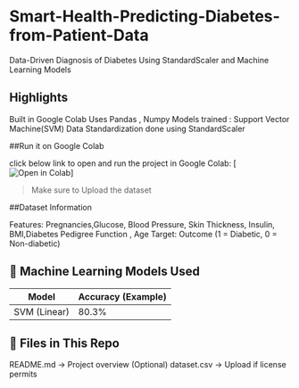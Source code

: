# Smart-Health-Predicting-Diabetes-from-Patient-Data
Data-Driven Diagnosis of Diabetes Using StandardScaler and Machine Learning Models

## Highlights
Built in Google Colab 
Uses Pandas , Numpy 
Models trained : Support Vector Machine(SVM)
Data Standardization done using StandardScaler

##Run it on Google Colab

click below link to open and run the project in Google Colab:
[![Open in Colab](https://colab.research.google.com/drive/1OUDVKgGrkV6j81z6fautAD-8_x-jxWt4?usp=sharing)]
>Make sure to Upload the dataset

##Dataset Information

Features: Pregnancies,Glucose, Blood Pressure, Skin Thickness, Insulin, BMI,Diabetes Pedigree Function , Age
Target: Outcome (1 = Diabetic, 0 = Non-diabetic)


## 🧠 Machine Learning Models Used

| Model                 | Accuracy (Example) |
|----------------------|--------------------|
| SVM (Linear)         | 80.3%              |

## 📂 Files in This Repo

 README.md → Project overview
 (Optional) dataset.csv → Upload if license permits
